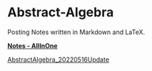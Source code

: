 # Abstract-Algebra
Posting Notes written in Markdown and LaTeX.

[**Notes - AllInOne**](https://binaryphi.site/AA.html)

<a href="https://github.com/DSAERF-CALMIT/Abstract-Algebra/blob/main/AA20220516.md">AbstractAlgebra_20220516Update</a>
